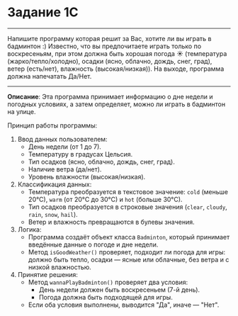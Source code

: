 # Задание 1C
***
Напишите программу которая решит за Вас, хотите ли вы играть в бадминтон :) Известно, что вы предпочитаете играть только по воскресеньям, при этом должна быть хорошая погода ☀️ (температура (жарко/тепло/холодно), осадки (ясно, облачно, дождь, снег, град), ветер (есть/нет), влажность (высокая/низкая)). На выходе, программа должна напечатать Да/Нет.
***
**Описание**: Эта программа принимает информацию о дне недели и погодных условиях, а затем определяет, можно ли играть в бадминтон на улице.

Принцип работы программы:

1. Ввод данных пользователем:
    - День недели (от 1 до 7).
    - Температуру в градусах Цельсия.
    - Тип осадков (ясно, облачно, дождь, снег, град).
    - Наличие ветра (да/нет).
    - Уровень влажности (высокая/низкая).
2. Классификация данных:
    - Температура преобразуется в текстовое значение: `cold` (меньше 20°C), `warm` (от 20°C до 30°C) и `hot` (больше 30°C).
    - Тип осадков преобразуется в строковые значения (`clear`, `cloudy`, `rain`, `snow`, `hail`).
    - Ветер и влажность превращаются в булевы значения.
3. Логика:
    - Программа создаёт объект класса `Badminton`, который принимает введённые данные о погоде и дне недели.
    - Метод `isGoodWeather()` проверяет, подходит ли погода для игры: должно быть тепло, осадки — ясные или облачные, без ветра и с низкой влажностью.
4. Принятие решения:
    - Метод `wannaPlayBadminton()` проверяет два условия:
        * День недели должен быть воскресеньем (7-й день).
        * Погода должна быть подходящей для игры.
    - Если оба условия выполнены, выводится "Да", иначе — "Нет".